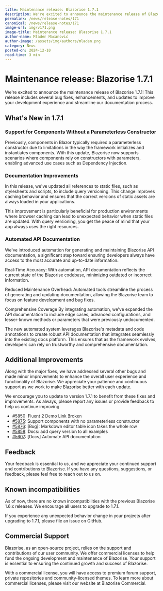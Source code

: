 ```yaml
---
title: Maintenance release: Blazorise 1.7.1
description: We're excited to announce the maintenance release of Blazorise 1.7.1! This release includes several bug fixes, enhancements, and updates to improve your development experience and streamline our documentation process.
permalink: /news/release-notes/171
canonical: /news/release-notes/171
image-url: img/v171.png
image-title: Maintenance release: Blazorise 1.7.1
author-name: Mladen Macanović
author-image: /assets/img/authors/mladen.png
category: News
posted-on: 2024-12-10
read-time: 3 min
---
```


# Maintenance release: Blazorise 1.7.1

We're excited to announce the maintenance release of Blazorise 1.7.1! This release includes several bug fixes, enhancements, and updates to improve your development experience and streamline our documentation process.

## What's New in 1.7.1

### Support for Components Without a Parameterless Constructor

Previously, components in Blazor typically required a parameterless constructor due to limitations in the way the framework initializes and instantiates components. With this update, Blazorise now supports scenarios where components rely on constructors with parameters, enabling advanced use cases such as Dependency Injection.

### Documentation Improvements

In this release, we've updated all references to static files, such as stylesheets and scripts, to include query versioning. This change improves caching behavior and ensures that the correct versions of static assets are always loaded in your applications.

This improvement is particularly beneficial for production environments where browser caching can lead to unexpected behavior when static files are updated. With query versioning, you get the peace of mind that your app always uses the right resources.

### Automated API Documentation

We've introduced automation for generating and maintaining Blazorise API documentation, a significant step toward ensuring developers always have access to the most accurate and up-to-date information.

Real-Time Accuracy: With automation, API documentation reflects the current state of the Blazorise codebase, minimizing outdated or incorrect information.

Reduced Maintenance Overhead: Automated tools streamline the process of generating and updating documentation, allowing the Blazorise team to focus on feature development and bug fixes.

Comprehensive Coverage By integrating automation, we've expanded the API documentation to include edge cases, advanced configurations, and lesser-known methods or parameters that were previously undocumented.

The new automated system leverages Blazorise's metadata and code annotations to create robust API documentation that integrates seamlessly into the existing docs platform. This ensures that as the framework evolves, developers can rely on trustworthy and comprehensive documentation.

## Additional Improvements

Along with the major fixes, we have addressed several other bugs and made minor improvements to enhance the overall user experience and functionality of Blazorise. We appreciate your patience and continuous support as we work to make Blazorise better with each update.

We encourage you to update to version 1.7.1 to benefit from these fixes and improvements. As always, please report any issues or provide feedback to help us continue improving.

- [#5850](https://github.com/Megabit/Blazorise/issues/5850): Fluent 2 Demo Link Broken
- [#5875](https://github.com/Megabit/Blazorise/issues/5875): Support components with no parameterless constructor
- [#5876](https://github.com/Megabit/Blazorise/issues/5876): [Bug]: Markdown editor table icon takes the whole row
- [#5858](https://github.com/Megabit/Blazorise/issues/5858): Docs: add query version to all examples
- [#5607](https://github.com/Megabit/Blazorise/issues/5607): [Docs] Automate API documentation

## Feedback

Your feedback is essential to us, and we appreciate your continued support and contributions to Blazorise. If you have any questions, suggestions, or feedback, please feel free to reach out to us on.

## Known incompatibilities

As of now, there are no known incompatibilities with the previous Blazorise 1.6.x releases. We encourage all users to upgrade to 1.7.1.

If you experience any unexpected behavior change in your projects after upgrading to 1.7.1, please file an issue on GitHub.

## Commercial Support

Blazorise, as an open-source project, relies on the support and contributions of our user community. We offer commercial licenses to help fund the ongoing development and maintenance of Blazorise. Your support is essential to ensuring the continued growth and success of Blazorise.

With a commercial license, you will have access to premium forum support, private repositories and community-licensed themes. To learn more about commercial licenses, please visit our website at Blazorise Commercial.
